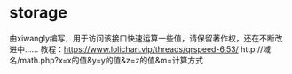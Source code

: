 # storage
由xiwangly编写，用于访问该接口快速运算一些值，请保留著作权，还在不断改进中……
教程：https://www.lolichan.vip/threads/qrspeed-6.53/
http://域名/math.php?x=x的值&y=y的值&z=z的值&m=计算方式
